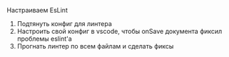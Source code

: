 Настраиваем EsLint
1) Подтянуть конфиг для линтера
2) Настроить свой конфиг в vscode, чтобы onSave документа фиксил проблемы eslint'a
3) Прогнать линтер по всем файлам и сделать фиксы
